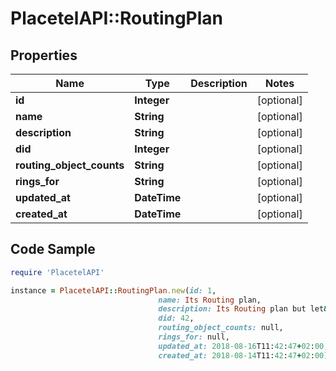 # PlacetelAPI::RoutingPlan

## Properties

Name | Type | Description | Notes
------------ | ------------- | ------------- | -------------
**id** | **Integer** |  | [optional] 
**name** | **String** |  | [optional] 
**description** | **String** |  | [optional] 
**did** | **Integer** |  | [optional] 
**routing_object_counts** | **String** |  | [optional] 
**rings_for** | **String** |  | [optional] 
**updated_at** | **DateTime** |  | [optional] 
**created_at** | **DateTime** |  | [optional] 

## Code Sample

```ruby
require 'PlacetelAPI'

instance = PlacetelAPI::RoutingPlan.new(id: 1,
                                 name: Its Routing plan,
                                 description: Its Routing plan but let&#39;s go a little more into details here,
                                 did: 42,
                                 routing_object_counts: null,
                                 rings_for: null,
                                 updated_at: 2018-08-16T11:42:47+02:00,
                                 created_at: 2018-08-14T11:42:47+02:00)
```


